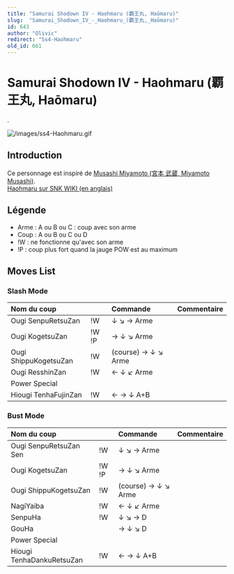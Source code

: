 ```yaml
---
title: "Samurai Shodown IV - Haohmaru (覇王丸, Haōmaru)"
slug:  "Samurai_Shodown_IV_-_Haohmaru_(覇王丸,_Haōmaru)"
id: 643
author: "Olivic"
redirect: "Ss4-Haohmaru"
old_id: 661
---
```


# Samurai Shodown IV - Haohmaru (覇王丸, Haōmaru)

.

![](/images/ss4-Haohmaru.gif "/images/ss4-Haohmaru.gif")

## Introduction

Ce personnage est inspiré de [Musashi Miyamoto (宮本 武蔵, Miyamoto
Musashi)](http://fr.wikipedia.org/wiki/Musashi_Miyamoto).  
[Haohmaru sur SNK WIKI (en anglais)](http://snk.wikia.com/wiki/Haohmaru)

## Légende

- Arme : A ou B ou C : coup avec son arme
- Coup : A ou B ou C ou D
- !W : ne fonctionne qu'avec son arme
- !P : coup plus fort quand la jauge POW est au maximum

## Moves List

### Slash Mode

| Nom du coup           |       | Commande            | Commentaire |
|:----------------------|-------|:--------------------|:------------|
| Ougi SenpuRetsuZan    | !W    | ↓ ↘ → Arme          |             |
| Ougi KogetsuZan       | !W !P | → ↓ ↘ Arme          |             |
| Ougi ShippuKogetsuZan | !W    | (course) → ↓ ↘ Arme |             |
| Ougi ResshinZan       | !W    | ← ↓ ↙ Arme          |             |
| Power Special         |       |                     |             |
| Hiougi TenhaFujinZan  | !W    | ← → ↓ A+B           |             |

### Bust Mode

| Nom du coup               |       | Commande            | Commentaire |
|:--------------------------|-------|:--------------------|:------------|
| Ougi SenpuRetsuZan Sen    | !W    | ↓ ↘ → Arme          |             |
| Ougi KogetsuZan           | !W !P | → ↓ ↘ Arme          |             |
| Ougi ShippuKogetsuZan     | !W    | (course) → ↓ ↘ Arme |             |
| NagiYaiba                 | !W    | ← ↓ ↙ Arme          |             |
| SenpuHa                   | !W    | ↓ ↘ → D             |             |
| GouHa                     |       | → ↓ ↘ D             |             |
| Power Special             |       |                     |             |
| Hiougi TenhaDankuRetsuZan | !W    | ← → ↓ A+B           |             |
